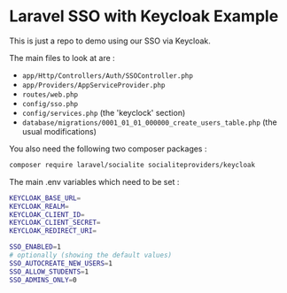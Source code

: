 # Laravel SSO with Keycloak Example

This is just a repo to demo using our SSO via Keycloak.

The main files to look at are :

* `app/Http/Controllers/Auth/SSOController.php`
* `app/Providers/AppServiceProvider.php`
* `routes/web.php`
* `config/sso.php`
* `config/services.php` (the 'keyclock' section)
* `database/migrations/0001_01_01_000000_create_users_table.php` (the usual modifications)

You also need the following two composer packages :
```sh
composer require laravel/socialite socialiteproviders/keycloak
```

The main .env variables which need to be set :
```sh
KEYCLOAK_BASE_URL=
KEYCLOAK_REALM=
KEYCLOAK_CLIENT_ID=
KEYCLOAK_CLIENT_SECRET=
KEYCLOAK_REDIRECT_URI=

SSO_ENABLED=1
# optionally (showing the default values)
SSO_AUTOCREATE_NEW_USERS=1
SSO_ALLOW_STUDENTS=1
SSO_ADMINS_ONLY=0
```
